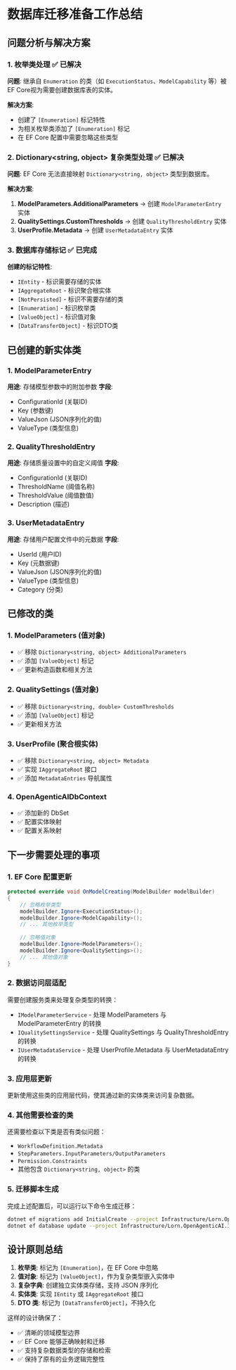 # 数据库迁移准备工作总结

## 问题分析与解决方案

### 1. 枚举类处理 ✅ 已解决
**问题**: 继承自 `Enumeration` 的类（如 `ExecutionStatus`、`ModelCapability` 等）被EF Core视为需要创建数据库表的实体。

**解决方案**: 
- 创建了 `[Enumeration]` 标记特性
- 为相关枚举类添加了 `[Enumeration]` 标记
- 在 EF Core 配置中需要忽略这些类型

### 2. Dictionary<string, object> 复杂类型处理 ✅ 已解决
**问题**: EF Core 无法直接映射 `Dictionary<string, object>` 类型到数据库。

**解决方案**: 
1. **ModelParameters.AdditionalParameters** → 创建 `ModelParameterEntry` 实体
2. **QualitySettings.CustomThresholds** → 创建 `QualityThresholdEntry` 实体  
3. **UserProfile.Metadata** → 创建 `UserMetadataEntry` 实体

### 3. 数据库存储标记 ✅ 已完成
**创建的标记特性**:
- `IEntity` - 标识需要存储的实体
- `IAggregateRoot` - 标识聚合根实体
- `[NotPersisted]` - 标识不需要存储的类
- `[Enumeration]` - 标识枚举类
- `[ValueObject]` - 标识值对象
- `[DataTransferObject]` - 标识DTO类

## 已创建的新实体类

### 1. ModelParameterEntry
**用途**: 存储模型参数中的附加参数
**字段**: 
- ConfigurationId (关联ID)
- Key (参数键)
- ValueJson (JSON序列化的值)
- ValueType (类型信息)

### 2. QualityThresholdEntry  
**用途**: 存储质量设置中的自定义阈值
**字段**:
- ConfigurationId (关联ID)
- ThresholdName (阈值名称)
- ThresholdValue (阈值数值)
- Description (描述)

### 3. UserMetadataEntry
**用途**: 存储用户配置文件中的元数据
**字段**:
- UserId (用户ID)
- Key (元数据键)
- ValueJson (JSON序列化的值)
- ValueType (类型信息)
- Category (分类)

## 已修改的类

### 1. ModelParameters (值对象)
- ✅ 移除 `Dictionary<string, object> AdditionalParameters`
- ✅ 添加 `[ValueObject]` 标记
- ✅ 更新构造函数和相关方法

### 2. QualitySettings (值对象)
- ✅ 移除 `Dictionary<string, double> CustomThresholds`
- ✅ 添加 `[ValueObject]` 标记  
- ✅ 更新相关方法

### 3. UserProfile (聚合根实体)
- ✅ 移除 `Dictionary<string, object> Metadata`
- ✅ 实现 `IAggregateRoot` 接口
- ✅ 添加 `MetadataEntries` 导航属性

### 4. OpenAgenticAIDbContext
- ✅ 添加新的 DbSet
- ✅ 配置实体映射
- ✅ 配置关系映射

## 下一步需要处理的事项

### 1. EF Core 配置更新
```csharp
protected override void OnModelCreating(ModelBuilder modelBuilder)
{
    // 忽略枚举类型
    modelBuilder.Ignore<ExecutionStatus>();
    modelBuilder.Ignore<ModelCapability>();
    // ... 其他枚举类型
    
    // 忽略值对象
    modelBuilder.Ignore<ModelParameters>();
    modelBuilder.Ignore<QualitySettings>();
    // ... 其他值对象
}
```

### 2. 数据访问层适配
需要创建服务类来处理复杂类型的转换：
- `IModelParameterService` - 处理 ModelParameters 与 ModelParameterEntry 的转换
- `IQualitySettingsService` - 处理 QualitySettings 与 QualityThresholdEntry 的转换
- `IUserMetadataService` - 处理 UserProfile.Metadata 与 UserMetadataEntry 的转换

### 3. 应用层更新
更新使用这些类的应用层代码，使其通过新的实体类来访问复杂数据。

### 4. 其他需要检查的类
还需要检查以下类是否有类似问题：
- `WorkflowDefinition.Metadata`
- `StepParameters.InputParameters/OutputParameters`
- `Permission.Constraints`
- 其他包含 `Dictionary<string, object>` 的类

### 5. 迁移脚本生成
完成上述配置后，可以运行以下命令生成迁移：
```bash
dotnet ef migrations add InitialCreate --project Infrastructure/Lorn.OpenAgenticAI.Infrastructure.Data.Sqlite
dotnet ef database update --project Infrastructure/Lorn.OpenAgenticAI.Infrastructure.Data.Sqlite
```

## 设计原则总结

1. **枚举类**: 标记为 `[Enumeration]`，在 EF Core 中忽略
2. **值对象**: 标记为 `[ValueObject]`，作为复杂类型嵌入实体中
3. **复杂字典**: 创建独立实体类存储，支持 JSON 序列化
4. **实体类**: 实现 `IEntity` 或 `IAggregateRoot` 接口
5. **DTO 类**: 标记为 `[DataTransferObject]`，不持久化

这样的设计确保了：
- ✅ 清晰的领域模型边界
- ✅ EF Core 能够正确映射和迁移
- ✅ 支持复杂数据类型的存储和检索
- ✅ 保持了原有的业务逻辑完整性
